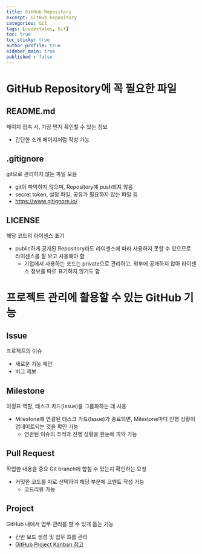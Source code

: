 ```yaml
---
title: GitHub Repository
excerpt: GitHub Repository
categories: Git
tags: [codestates, Git]
toc: true
toc_sticky: true
author_profile: true
sidebar_main: true
published : false
---
```

# GitHub Repository에 꼭 필요한 파일

## README.md
페이지 접속 시, 가장 먼저 확인할 수 있는 정보
- 간단한 소개 페이지처럼 작성 가능

## .gitignore
git으로 관리하지 않는 파일 모음
 - git이 파악하지 않으며, Repository에 push되지 않음
 - secret token, 설정 파일, 공유가 필요하지 않는 파일 등
 - https://www.gitignore.io/
## LICENSE
해당 코드의 라이센스 표기
- public하게 공개된 Repository라도 라이센스에 따라 사용하지 못할 수 있으므로 라이센스를 잘 보고 사용해야 함
  - 기업에서 사용하는 코드는 private으로 관리하고, 외부에 공개하지 않아 라이센스 정보를 따로 표기하지 않기도 함

# 프로젝트 관리에 활용할 수 있는 GitHub 기능

## Issue
프로젝트의 이슈
- 새로운 기능 제안 
- 버그 제보

## Milestone
이정표 역할, 태스크 카드(Issue)를 그룹화하는 데 사용
- Milestone에 연결된 태스크 카드(Issue)가 종료되면, Milestone마다 진행 상황이 업데이트되는 것을 확인 가능
  - 연관된 이슈의 추적과 진행 상황을 한눈에 파악 가능

## Pull Request
작업한 내용을 중요 Git branch에 합칠 수 있는지 확인하는 요청
- 커밋한 코드를 따로 선택하여 해당 부분에 코멘트 작성 가능
  - 코드리뷰 가능

## Project
GitHub 내에서 업무 관리를 할 수 있게 돕는 기능
- 칸반 보드 생성 및 업무 흐름 관리
- [GitHub Project Kanban 참고](https://jsoocha.github.io/Git/codestates81-2)